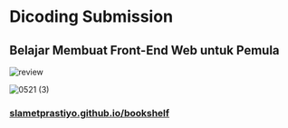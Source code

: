 # Dicoding Submission
## Belajar Membuat Front-End Web untuk Pemula

![review](https://github.com/slametprastiyo/bookshelf/assets/93968211/6a95d3fa-aa27-4d37-aa93-1a7b78eab71b)

![0521 (3)](https://github.com/slametprastiyo/bookshelf/assets/93968211/eb8ba304-4710-450c-82a1-da172d9f2ee7)

### <a href="slametprastiyo.github.io/bookshelf">slametprastiyo.github.io/bookshelf</a>
